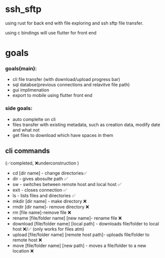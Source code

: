 # ssh_sftp

using rust for back end with file exploring and ssh sftp file transfer.

using c bindings will use flutter for front end 

# goals 
### goals(main):

* cli file transfer (with download/upload progress bar)
* sql databse(previous connections and relavitve file path)
* gui implimenation
* export to mobile using flutter front end

### side goals:

* auto complelte on cli 
* files transfer with existing metadata, such as creation data, modify date and what not
* get files to download which have spaces in them
    
## cli commands 
(✅completed, ❌underconstruction )
- cd [dir name] - change directories✅
- dir - gives abosulte path ✅
- sw - switches between remote host and local host ✅
- exit - closes connection ✅
- ls - lists files and directories ✅
- mkdir [dir name] - make directory ❌
- rmdir [dir name]- remove directory ❌
- rm [file name]-remove file ❌
- rename [file/folder name] [new name]- rename file ❌
- download [file/folder name] [local path] - downloads file/folder to local host ❌/✅ (only works for files atm)
- upload [file/folder name] [remote host path]- uploads file/folder to remote host ❌
- move [file/folder name] [new path] - moves a file/folder to a new location ❌
